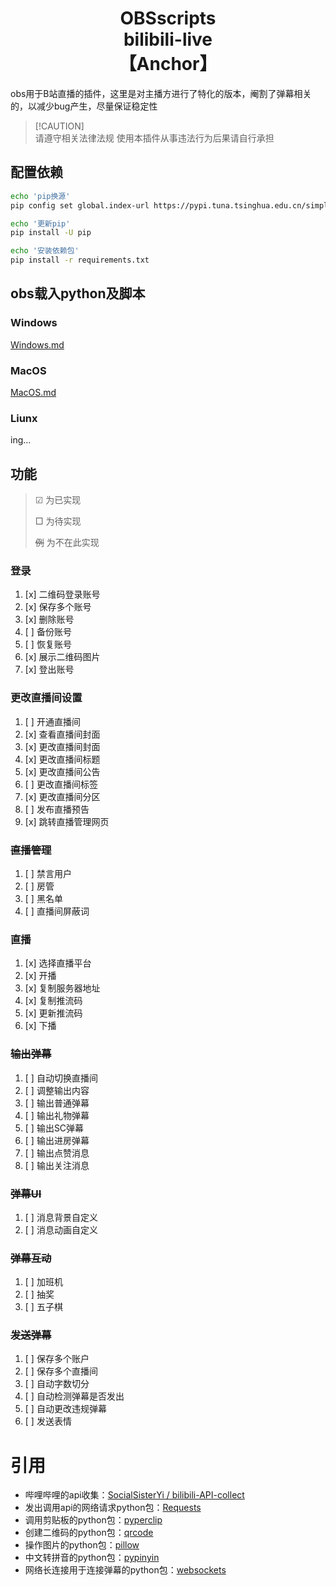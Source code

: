  <h1 align="center">OBSscripts<br>bilibili-live<br>【Anchor】</h1>

obs用于B站直播的插件，这里是对主播方进行了特化的版本，阉割了弹幕相关的，以减少bug产生，尽量保证稳定性

> [!CAUTION]\
> 请遵守相关法律法规
> 使用本插件从事违法行为后果请自行承担

## 配置依赖
```bash
echo 'pip换源'
pip config set global.index-url https://pypi.tuna.tsinghua.edu.cn/simple
```
```bash
echo '更新pip'
pip install -U pip
```
```bash
echo '安装依赖包'
pip install -r requirements.txt
```
## obs载入python及脚本
### Windows
[Windows.md](doc%2FWindows.md)
### MacOS
[MacOS.md](doc%2FMacOS.md)
### Liunx
ing...
## 功能
>☑ 为已实现
>
> □ 为待实现
> 
> ~~例~~ 为不在此实现
### 登录
1. [x] 二维码登录账号
2. [x] 保存多个账号
3. [x] 删除账号
4. [ ] 备份账号
5. [ ] 恢复账号
6. [x] 展示二维码图片
7. [x] 登出账号

### 更改直播间设置
1. [ ] 开通直播间
2. [x] 查看直播间封面
3. [x] 更改直播间封面
4. [x] 更改直播间标题
5. [x] 更改直播间公告
6. [ ] 更改直播间标签
7. [x] 更改直播间分区
8. [ ] 发布直播预告
9. [x] 跳转直播管理网页

### ~~直播管理~~
1. [ ] 禁言用户
2. [ ] 房管
3. [ ] 黑名单
4. [ ] 直播间屏蔽词

### 直播
1. [x] 选择直播平台
2. [x] 开播
3. [x] 复制服务器地址
4. [x] 复制推流码
5. [x] 更新推流码
6. [x] 下播

### ~~输出弹幕~~
1. [ ] 自动切换直播间
2. [ ] 调整输出内容
3. [ ] 输出普通弹幕
4. [ ] 输出礼物弹幕
5. [ ] 输出SC弹幕
6. [ ] 输出进房弹幕
7. [ ] 输出点赞消息
8. [ ] 输出关注消息

### ~~弹幕UI~~
1. [ ] 消息背景自定义
2. [ ] 消息动画自定义

### ~~弹幕互动~~
1. [ ] 加班机
2. [ ] 抽奖
3. [ ] 五子棋

### ~~发送弹幕~~
1. [ ] 保存多个账户
2. [ ] 保存多个直播间
3. [ ] 自动字数切分
4. [ ] 自动检测弹幕是否发出
5. [ ] 自动更改违规弹幕
6. [ ] 发送表情


# 引用
- 哔哩哔哩的api收集：[SocialSisterYi / bilibili-API-collect](https://github.com/SocialSisterYi/bilibili-API-collect?tab=readme-ov-file)
- 发出调用api的网络请求python包：[Requests](https://github.com/psf/requests)
- 调用剪贴板的python包：[pyperclip](https://github.com/asweigart/pyperclip)
- 创建二维码的python包：[qrcode](https://github.com/nayuki/QR-Code-generator)
- 操作图片的python包：[pillow](https://github.com/python-pillow/Pillow)
- 中文转拼音的python包：[pypinyin](https://github.com/mozillazg/python-pinyin)
- 网络长连接用于连接弹幕的python包：[websockets](https://github.com/python-websockets/websockets)
